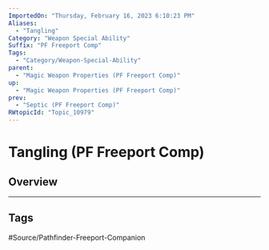 ```yaml
---
ImportedOn: "Thursday, February 16, 2023 6:10:23 PM"
Aliases:
  - "Tangling"
Category: "Weapon Special Ability"
Suffix: "PF Freeport Comp"
Tags:
  - "Category/Weapon-Special-Ability"
parent:
  - "Magic Weapon Properties (PF Freeport Comp)"
up:
  - "Magic Weapon Properties (PF Freeport Comp)"
prev:
  - "Septic (PF Freeport Comp)"
RWtopicId: "Topic_10979"
---
```

# Tangling (PF Freeport Comp)
## Overview

---
## Tags
#Source/Pathfinder-Freeport-Companion

